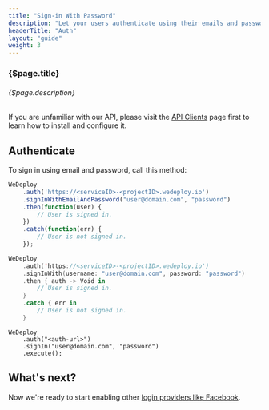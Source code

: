 ```yaml
---
title: "Sign-in With Password"
description: "Let your users authenticate using their emails and passwords."
headerTitle: "Auth"
layout: "guide"
weight: 3
---
```


### {$page.title}

###### {$page.description}

<aside>

If you are unfamiliar with our API, please visit the [API Clients](/docs/intro/api-clients/) page first to learn how to install and configure it.

</aside>

<article id="1">

## Authenticate

To sign in using email and password, call this method:

```javascript
WeDeploy
	.auth('https://<serviceID>-<projectID>.wedeploy.io')
	.signInWithEmailAndPassword("user@domain.com", "password")
	.then(function(user) {
		// User is signed in.
	})
	.catch(function(err) {
		// User is not signed in.
	});
```
```swift
WeDeploy
	.auth('https://<serviceID>-<projectID>.wedeploy.io')
	.signInWith(username: "user@domain.com", password: "password")
	.then { auth -> Void in
		// User is signed in.
	}
	.catch { err in
		// User is not signed in.
	}
```
```text/x-java
WeDeploy
	.auth("<auth-url>")
	.signIn("user@domain.com", "password")
	.execute();
```

</article>

## What's next?

Now we're ready to start enabling other [login providers like Facebook](/docs/auth/sign-in-with-facebook/).
